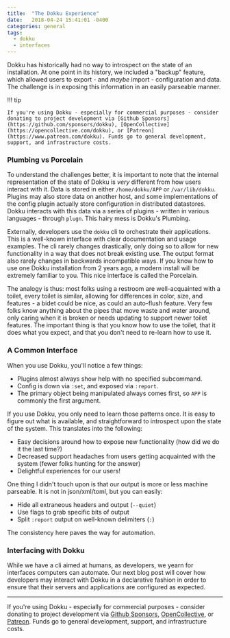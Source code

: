 ```yaml
---
title:  "The Dokku Experience"
date:   2018-04-24 15:41:01 -0400
categories: general
tags:
  - dokku
  - interfaces
---
```


Dokku has historically had no way to introspect on the state of an installation. At one point in its history, we included a "backup" feature, which allowed users to export - and _maybe_ import - configuration and data. The challenge is in exposing this information in an easily parseable manner.

!!! tip

    If you're using Dokku - especially for commercial purposes - consider donating to project development via [Github Sponsors](https://github.com/sponsors/dokku), [OpenCollective](https://opencollective.com/dokku), or [Patreon](https://www.patreon.com/dokku). Funds go to general development, support, and infrastructure costs.

### Plumbing vs Porcelain

To understand the challenges better, it is important to note that the internal representation of the state of Dokku is _very_ different from how users interact with it. Data is stored in either `/home/dokku/APP` or `/var/lib/dokku`. Plugins may also store data on another host, and some implementations of the config plugin actually store configuration in distributed datastores. Dokku interacts with this data via a series of plugins - written in various languages - through `plugn`. This hairy mess is Dokku's Plumbing.

Externally, developers use the `dokku` cli to orchestrate their applications. This is a well-known interface with clear documentation and usage examples. The cli rarely changes drastically, only doing so to allow for new functionality in a way that does not break existing use. The output format also rarely changes in backwards incompatible ways. If you know how to use one Dokku installation from 2 years ago, a modern install will be extremely familiar to you. This nice interface is called the Porcelain.

The analogy is thus: most folks using a restroom are well-acquainted with a toilet, every toilet is similar, allowing for differences in color, size, and features - a bidet could be nice, as could an auto-flush feature. Very few folks know anything about the pipes that move waste and water around, only caring when it is broken or needs updating to support newer toilet features. The important thing is that you know how to use the toilet, that it does what you expect, and that you don't need to re-learn how to use it.

### A Common Interface

When you use Dokku, you'll notice a few things:

- Plugins almost always show help with no specified subcommand.
- Config is down via `:set`, and exposed via `:report`.
- The primary object being manipulated always comes first, so `APP` is commonly the first argument.

If you use Dokku, you only need to learn those patterns once. It is easy to figure out what is available, and straightforward to introspect upon the state of the system. This translates into the following:

- Easy decisions around how to expose new functionality (how did we do it the last time?)
- Decreased support headaches from users getting acquainted with the system (fewer folks hunting for the answer)
- Delightful experiences for our users!

One thing I didn't touch upon is that our output is more or less machine parseable. It is not in json/xml/toml, but you can easily:

- Hide all extraneous headers and output (`--quiet`)
- Use flags to grab specific bits of output
- Split `:report` output on well-known delimiters (`:`)

The consistency here paves the way for automation.

### Interfacing with Dokku

While we have a cli aimed at humans, as developers, we yearn for interfaces computers can automate. Our next blog post will cover how developers may interact with Dokku in a declarative fashion in order to ensure that their servers and applications are configured as expected.

---

If you're using Dokku - especially for commercial purposes - consider donating to project development via [Github Sponsors](https://github.com/sponsors/dokku), [OpenCollective](https://opencollective.com/dokku), or [Patreon](https://www.patreon.com/dokku). Funds go to general development, support, and infrastructure costs.
